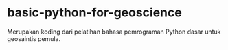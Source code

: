 # basic-python-for-geoscience
Merupakan koding dari pelatihan bahasa pemrograman Python dasar untuk geosaintis pemula.
